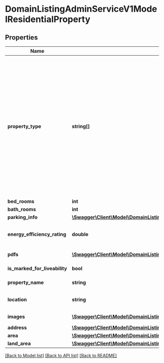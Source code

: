 # DomainListingAdminServiceV1ModelResidentialProperty

## Properties
Name | Type | Description | Notes
------------ | ------------- | ------------- | -------------
**property_type** | **string[]** | &#x27;Retirement&#x27; requires at least one more property type to be specified with it (for example: \\\&quot;Retirement\\\&quot;, \\\&quot;ApartmentUnitFlat\\\&quot;) [&#x27;acreageSemiRural&#x27;, &#x27;apartmentUnitFlat&#x27;, &#x27;aquaculture&#x27;, &#x27;blockOfUnits&#x27;, &#x27;carSpace&#x27;, &#x27;dairyFarming&#x27;, &#x27;developmentSite&#x27;, &#x27;duplex&#x27;, &#x27;farm&#x27;, &#x27;fishingForestry&#x27;, &#x27;newHomeDesigns&#x27;, &#x27;house&#x27;, &#x27;newHouseLand&#x27;, &#x27;irrigationServices&#x27;, &#x27;newLand&#x27;, &#x27;livestock&#x27;, &#x27;newApartments&#x27;, &#x27;penthouse&#x27;, &#x27;retirement&#x27;, &#x27;rural&#x27;, &#x27;semiDetached&#x27;, &#x27;specialistFarm&#x27;, &#x27;studio&#x27;, &#x27;terrace&#x27;, &#x27;townhouse&#x27;, &#x27;vacantLand&#x27;, &#x27;villa&#x27;, &#x27;cropping&#x27;, &#x27;viticulture&#x27;, &#x27;mixedFarming&#x27;, &#x27;grazing&#x27;, &#x27;horticulture&#x27;, &#x27;equine&#x27;, &#x27;farmlet&#x27;, &#x27;orchard&#x27;, &#x27;ruralLifestyle&#x27;]. | [optional] 
**bed_rooms** | **int** | Number of bedrooms | [optional] 
**bath_rooms** | **int** | Number of bathrooms | [optional] 
**parking_info** | [**\Swagger\Client\Model\DomainListingAdminServiceV1ModelParkingInfo**](DomainListingAdminServiceV1ModelParkingInfo.md) |  | [optional] 
**energy_efficiency_rating** | **double** | Optional, although must be set for ACT dwellings for sale. Valid values range from 0 to 10 inclusive, in increments of 0.5 | [optional] 
**pdfs** | [**\Swagger\Client\Model\DomainListingAdminServiceV1ModelPropertyPdf[]**](DomainListingAdminServiceV1ModelPropertyPdf.md) | List of PDF files related to the listing | [optional] 
**is_marked_for_liveability** | **bool** | Is the property liveability compliant | [optional] 
**property_name** | **string** | Name of the property up to 70 characters | [optional] 
**location** | **string** | Short location information up to 30 character, e.g.: Greenhills Beach | [optional] 
**images** | [**\Swagger\Client\Model\DomainListingAdminServiceV1ModelPropertyMedia[]**](DomainListingAdminServiceV1ModelPropertyMedia.md) | List of image files, photos or floor plans related to the listing. | [optional] 
**address** | [**\Swagger\Client\Model\DomainListingAdminServiceV1ModelAddress**](DomainListingAdminServiceV1ModelAddress.md) |  | [optional] 
**area** | [**\Swagger\Client\Model\DomainListingAdminServiceV1ModelArea**](DomainListingAdminServiceV1ModelArea.md) |  | [optional] 
**land_area** | [**\Swagger\Client\Model\DomainListingAdminServiceV1ModelLandArea**](DomainListingAdminServiceV1ModelLandArea.md) |  | [optional] 

[[Back to Model list]](../../README.md#documentation-for-models) [[Back to API list]](../../README.md#documentation-for-api-endpoints) [[Back to README]](../../README.md)

